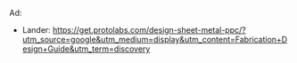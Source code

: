 Ad:
- Lander: https://get.protolabs.com/design-sheet-metal-ppc/?utm_source=google&utm_medium=display&utm_content=Fabrication+Design+Guide&utm_term=discovery
